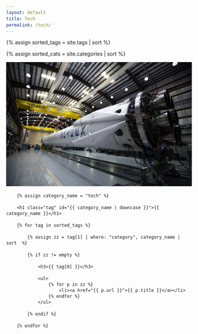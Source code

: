 ```yaml
---
layout: default
title: Tech
permalink: /tech/
---
```


{% assign sorted_tags = site.tags | sort %}

{% assign sorted_cats = site.categories | sort %}


<img src="img/rocket.jpg" />


<div class="posts">
    


        {% assign category_name = "tech" %}

        <h1 class="tag" id="{{ category_name | downcase }}">{{ category_name }}</h1>

        {% for tag in sorted_tags %}

            {% assign zz = tag[1] | where: "category", category_name | sort  %}
            
            {% if zz != empty %}
                
                <h3>{{ tag[0] }}</h3>

                <ul>
                    {% for p in zz %}
                        <li><a href="{{ p.url }}">{{ p.title }}</a></li>
                    {% endfor %}
                </ul>

            {% endif %}
        
        {% endfor %}





</div>

